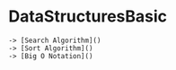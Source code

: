 # DataStructuresBasic

    -> [Search Algorithm]()
    -> [Sort Algorithm]()
    -> [Big O Notation]()
